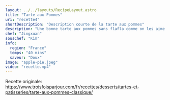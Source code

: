 ```yaml
---
layout: ../../layouts/RecipeLayout.astro
title: "Tarte aux Pommes"
uri: "recette4"
shortDescription: "Description courte de la tarte aux pommes"
description: "Une bonne tarte aux pommes sans flafla comme on les aime! Pas besoin d’ajouter grand-chose lorsqu’une recette est déjà gagnante! On aime bien la cuisiner avec de la cannelle (on ne change pas un classique), mais vous pouvez aussi varier et vous inspirer de la petite liste d’épices qu’on vous suggère dans les trucs et astuces."
chef: "Jingxuan"
sousChef: "Kim"
info:
  region: "France"
  temps: "40 mins"
  saveur: "Doux"
image: "apple-pie.jpeg"
video: "recette.mp4"
---
```


Recette originale: https://www.troisfoisparjour.com/fr/recettes/desserts/tartes-et-patisseries/tarte-aux-pommes-classique/
